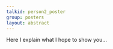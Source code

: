 ```yaml
---
talkid: person2_poster
group: posters
layout: abstract
---
```


Here I explain what I hope to show you...
